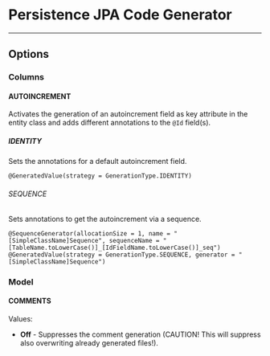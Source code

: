 # Persistence JPA Code Generator
---

## Options

### Columns

#### AUTOINCREMENT

Activates the generation of an autoincrement field as key attribute in the entity class and adds different annotations to the ``@Id`` field(s).

##### IDENTITY

Sets the annotations for a default autoincrement field.

```
@GeneratedValue(strategy = GenerationType.IDENTITY)
```

###### SEQUENCE

Sets annotations to get the autoincrement via a sequence.

```
@SequenceGenerator(allocationSize = 1, name = "[SimpleClassName]Sequence", sequenceName = "[TableName.toLowerCase()]_[IdFieldName.toLowerCase()]_seq")
@GeneratedValue(strategy = GenerationType.SEQUENCE, generator = "[SimpleClassName]Sequence")
```


### Model

#### COMMENTS

Values: 
* **Off** - Suppresses the comment generation (CAUTION! This will suppress also overwriting already generated files!).